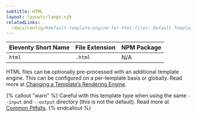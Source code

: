 ```yaml
---
subtitle: HTML
layout: layouts/langs.njk
relatedLinks:
  /docs/config/#default-template-engine-for-html-files: Default Template Engine for HTML Files
---
```

| Eleventy Short Name | File Extension | NPM Package |
| ------------------- | -------------- | ----------- |
| `html`              | `.html`        | N/A         |

HTML files can be optionally pre-processed with an additional template engine. This can be configured on a per-template basis or globally. Read more at [Changing a Template’s Rendering Engine](/docs/languages/).

{% callout "warn" %}
Careful with this template type when using the same <code>--input</code> and <code>--output</code> directory (this is not the default). Read more at <a href="/docs/pitfalls/">Common Pitfalls</a>.
{% endcallout %}

